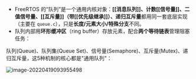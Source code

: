 - FreeRTOS 的“队列”是一个通用内核对象：**[[消息队列]]、计数[[信号量]]、二值信号量、[[互斥量]]（带[[优先级继承]]）、递归互斥量**都用同一套底层实现（主要在 `queue.c`），只是**长度/元素大小/特殊分支**不同。
- 队列内部用**环形缓冲区**（ring buffer）存放元素，配合**两个等待链表**管理阻塞任务：

队列(Queue)、队列集(Queue Set)、信号量(Semaphore)、互斥量(Mutex)、递归互斥量，这5种机制的核心都是"通用队列"：

![image-20220419093955498](https://mxloss112233.oss-cn-beijing.aliyuncs.com/img/44_queuegenericreate.png)

